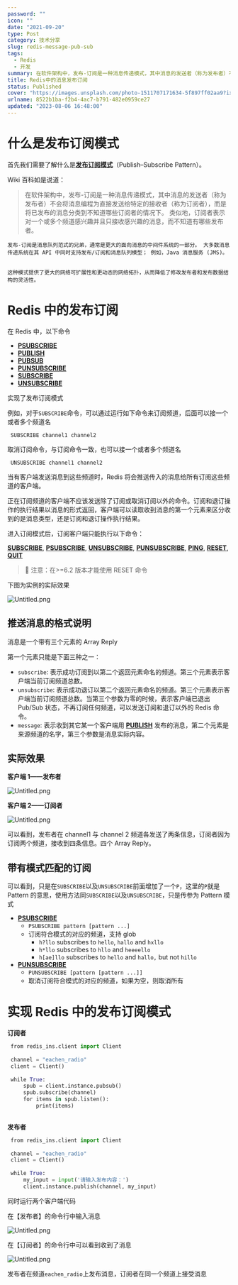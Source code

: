 ```yaml
---
password: ""
icon: ""
date: "2021-09-20"
type: Post
category: 技术分享
slug: redis-message-pub-sub
tags:
  - Redis
  - 开发
summary: 在软件架构中，发布-订阅是一种消息传递模式，其中消息的发送者（称为发布者）不会将消息编程为直接发送给特定的接收者（称为订阅者），而是将已发布的消息分类到不知道哪些订阅者的情况下。 类似地，订阅者表示对一个或多个频道感兴趣并且只接收感兴趣的消息，而不知道有哪些发布者。本文讲述了Redis中的消息发布订阅
title: Redis中的消息发布订阅
status: Published
cover: "https://images.unsplash.com/photo-1511707171634-5f897ff02aa9?ixlib=rb-4.0.3&q=85&fm=jpg&crop=entropy&cs=srgb"
urlname: 8522b1ba-f2b4-4ac7-b791-482e0959ce27
updated: "2023-08-06 16:48:00"
---
```


# **什么是发布订阅模式**

首先我们需要了解什么是[**发布订阅模式**](https://en.wikipedia.org/wiki/Publish%E2%80%93subscribe_pattern)（Publish–Subscribe Pattern）。

Wiki 百科如是说道：

> 在软件架构中，发布-订阅是一种消息传递模式，其中消息的发送者（称为发布者）不会将消息编程为直接发送给特定的接收者（称为订阅者），而是将已发布的消息分类到不知道哪些订阅者的情况下。 类似地，订阅者表示对一个或多个频道感兴趣并且只接收感兴趣的消息，而不知道有哪些发布者。

    发布-订阅是消息队列范式的兄弟，通常是更大的面向消息的中间件系统的一部分。 大多数消息传递系统在其 API 中同时支持发布/订阅和消息队列模型； 例如，Java 消息服务 (JMS)。


    这种模式提供了更大的网络可扩展性和更动态的网络拓扑，从而降低了修改发布者和发布数据结构的灵活性。

# **Redis 中的发布订阅**

在 Redis 中，以下命令

- [**PSUBSCRIBE**](https://redis.io/commands/psubscribe)
- [**PUBLISH**](https://redis.io/commands/publish)
- [**PUBSUB**](https://redis.io/commands/pubsub)
- [**PUNSUBSCRIBE**](https://redis.io/commands/punsubscribe)
- [**SUBSCRIBE**](https://redis.io/commands/subscribe)
- [**UNSUBSCRIBE**](https://redis.io/commands/unsubscribe)

实现了发布订阅模式

例如，对于`SUBSCRIBE`命令，可以通过运行如下命令来订阅频道，后面可以接一个或者多个频道名

```shell
 SUBSCRIBE channel1 channel2
```

取消订阅命令，与订阅命令一致，也可以接一个或者多个频道名

```shell
 UNSUBSCRIBE channel1 channel2
```

当有客户端发送消息到这些频道时，Redis 将会推送传入的消息给所有订阅这些频道的客户端。

正在订阅频道的客户端不应该发送除了订阅或取消订阅以外的命令。订阅和退订操作的执行结果以消息的形式返回，客户端可以读取收到消息的第一个元素来区分收到的是消息类型，还是订阅和退订操作执行结果。

进入订阅模式后，订阅客户端只能执行以下命令：

[**SUBSCRIBE**](https://redis.io/commands/subscribe), [**PSUBSCRIBE**](https://redis.io/commands/psubscribe), [**UNSUBSCRIBE**](https://redis.io/commands/unsubscribe), [**PUNSUBSCRIBE**](https://redis.io/commands/punsubscribe), [**PING**](https://redis.io/commands/ping), [**RESET**](https://redis.io/commands/reset), [**QUIT**](https://redis.io/commands/quit)

> 📌 注意：在>=6.2 版本才能使用 RESET 命令

下图为实例的实际效果

![Untitled.png](https://prod-files-secure.s3.us-west-2.amazonaws.com/dea38628-64dc-40fd-8d17-2efa87e3d554/3f18a281-69e1-42ca-980d-fd8f5e38ccbb/Untitled.png?X-Amz-Algorithm=AWS4-HMAC-SHA256&X-Amz-Content-Sha256=UNSIGNED-PAYLOAD&X-Amz-Credential=AKIAT73L2G45HZZMZUHI%2F20231121%2Fus-west-2%2Fs3%2Faws4_request&X-Amz-Date=20231121T120752Z&X-Amz-Expires=3600&X-Amz-Signature=2c187dd0aea6105cb63ca074f9ead752716582c2ab3703f8af40e47c8342611c&X-Amz-SignedHeaders=host&x-id=GetObject)

## **推送消息的格式说明**

消息是一个带有三个元素的 Array Reply

第一个元素只能是下面三种之一：

- `subscribe`: 表示成功订阅到以第二个返回元素命名的频道。第三个元素表示客户端当前订阅频道总数。
- `unsubscribe`: 表示成功退订以第二个返回元素命名的频道。第三个元素表示客户端当前订阅频道总数。当第三个参数为零的时候，表示客户端已退出 Pub/Sub 状态，不再订阅任何频道，可以发送订阅和退订以外的 Redis 命令。
- `message`: 表示收到其它某一个客户端用 [**PUBLISH**](https://redis.com.cn/commands/publish) 发布的消息，第二个元素是来源频道的名字，第三个参数是消息实际内容。

## **实际效果**

**客户端 1——发布者**

![Untitled.png](https://prod-files-secure.s3.us-west-2.amazonaws.com/dea38628-64dc-40fd-8d17-2efa87e3d554/bd6dbc49-676e-42f1-8619-2e641b554075/Untitled.png?X-Amz-Algorithm=AWS4-HMAC-SHA256&X-Amz-Content-Sha256=UNSIGNED-PAYLOAD&X-Amz-Credential=AKIAT73L2G45HZZMZUHI%2F20231121%2Fus-west-2%2Fs3%2Faws4_request&X-Amz-Date=20231121T120752Z&X-Amz-Expires=3600&X-Amz-Signature=50c3814ec420a68560e1b53745dc22f094cce5b96ddc61b3355f5fc5752cb7b0&X-Amz-SignedHeaders=host&x-id=GetObject)

**客户端 2——订阅者**

![Untitled.png](https://prod-files-secure.s3.us-west-2.amazonaws.com/dea38628-64dc-40fd-8d17-2efa87e3d554/b1ec6dc0-6113-4ff8-b5c5-8839ec663c30/Untitled.png?X-Amz-Algorithm=AWS4-HMAC-SHA256&X-Amz-Content-Sha256=UNSIGNED-PAYLOAD&X-Amz-Credential=AKIAT73L2G45HZZMZUHI%2F20231121%2Fus-west-2%2Fs3%2Faws4_request&X-Amz-Date=20231121T120752Z&X-Amz-Expires=3600&X-Amz-Signature=420843ecd752bc93168f12aa38c3249ca2580e7037fd61b3e0c38bf2c9fa42e0&X-Amz-SignedHeaders=host&x-id=GetObject)

可以看到，发布者在 channel1 与 channel 2 频道各发送了两条信息，订阅者因为订阅两个频道，接收到四条信息。四个 Array Reply。

## **带有模式匹配的订阅**

可以看到，只是在`SUBSCRIBE`以及`UNSUBSCRIBE`前面增加了一个`P`，这里的`P`就是 Pattern 的意思，使用方法同`SUBSCRIBE`以及`UNSUBSCRIBE`，只是传参为 Pattern 模式

- [**PSUBSCRIBE**](https://redis.io/commands/psubscribe)
  - `PSUBSCRIBE pattern [pattern ...]`
  - 订阅符合模式的对应的频道，支持 glob
    - `h?llo` subscribes to `hello`, `hallo` and `hxllo`
    - `h*llo` subscribes to `hllo` and `heeeello`
    - `h[ae]llo` subscribes to `hello` and `hallo,` but not `hillo`
- [**PUNSUBSCRIBE**](https://redis.io/commands/punsubscribe)
  - `PUNSUBSCRIBE [pattern [pattern ...]]`
  - 取消订阅符合模式的对应的频道，如果为空，则取消所有

# **实现 Redis 中的发布订阅模式**

**订阅者**

```python
 from redis_ins.client import Client
 
 channel = "eachen_radio"
 client = Client()
 
 while True:
     spub = client.instance.pubsub()
     spub.subscribe(channel)
     for items in spub.listen():
         print(items)
 
```

**发布者**

```python
 from redis_ins.client import Client
 
 channel = "eachen_radio"
 client = Client()
 
 while True:
     my_input = input('请输入发布内容：')
     client.instance.publish(channel, my_input)
```

同时运行两个客户端代码

在【发布者】的命令行中输入消息

![Untitled.png](https://prod-files-secure.s3.us-west-2.amazonaws.com/dea38628-64dc-40fd-8d17-2efa87e3d554/1104e3ee-424a-46a0-a1f0-4b40a29a8f47/Untitled.png?X-Amz-Algorithm=AWS4-HMAC-SHA256&X-Amz-Content-Sha256=UNSIGNED-PAYLOAD&X-Amz-Credential=AKIAT73L2G45HZZMZUHI%2F20231121%2Fus-west-2%2Fs3%2Faws4_request&X-Amz-Date=20231121T120752Z&X-Amz-Expires=3600&X-Amz-Signature=117516166e7cd3c32374a361f625bb5ce6cbc12626a94ee73a02950b53ced6ef&X-Amz-SignedHeaders=host&x-id=GetObject)

在【订阅者】的命令行中可以看到收到了消息

![Untitled.png](https://prod-files-secure.s3.us-west-2.amazonaws.com/dea38628-64dc-40fd-8d17-2efa87e3d554/dc96497c-69e8-4c66-85f2-84556024619f/Untitled.png?X-Amz-Algorithm=AWS4-HMAC-SHA256&X-Amz-Content-Sha256=UNSIGNED-PAYLOAD&X-Amz-Credential=AKIAT73L2G45HZZMZUHI%2F20231121%2Fus-west-2%2Fs3%2Faws4_request&X-Amz-Date=20231121T120752Z&X-Amz-Expires=3600&X-Amz-Signature=91501e7da72c4a6f8bf2dc00116a71ab17b64f72eb4689ac0151647701e546db&X-Amz-SignedHeaders=host&x-id=GetObject)

发布者在频道`eachen_radio`上发布消息，订阅者在同一个频道上接受消息
